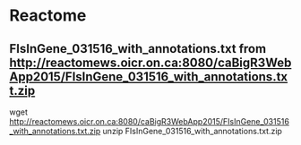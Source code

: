 # Reactome
## FIsInGene_031516_with_annotations.txt from http://reactomews.oicr.on.ca:8080/caBigR3WebApp2015/FIsInGene_031516_with_annotations.txt.zip

wget http://reactomews.oicr.on.ca:8080/caBigR3WebApp2015/FIsInGene_031516_with_annotations.txt.zip
unzip FIsInGene_031516_with_annotations.txt.zip
